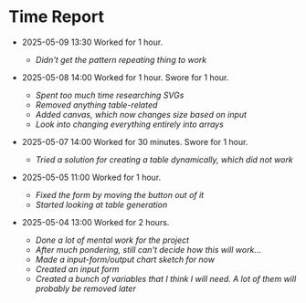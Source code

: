 # Time Report

- 2025-05-09 13:30 Worked for 1 hour.
  - *Didn't get the pattern repeating thing to work*

- 2025-05-08 14:00 Worked for 1 hour. Swore for 1 hour.
  - *Spent too much time researching SVGs*
  - *Removed anything table-related*
  - *Added canvas, which now changes size based on input*
  - *Look into changing everything entirely into arrays*

- 2025-05-07 14:00 Worked for 30 minutes. Swore for 1 hour.
  - *Tried a solution for creating a table dynamically, which did not work*

- 2025-05-05 11:00 Worked for 1 hour.
  - *Fixed the form by moving the button out of it*
  - *Started looking at table generation*

- 2025-05-04 13:00 Worked for 2 hours.
  - *Done a lot of mental work for the project*
  - *After much pondering, still can't decide how this will work...*
  - *Made a input-form/output chart sketch for now*
  - *Created an input form*
  - *Created a bunch of variables that I think I will need. A lot of them will probably be removed later*
